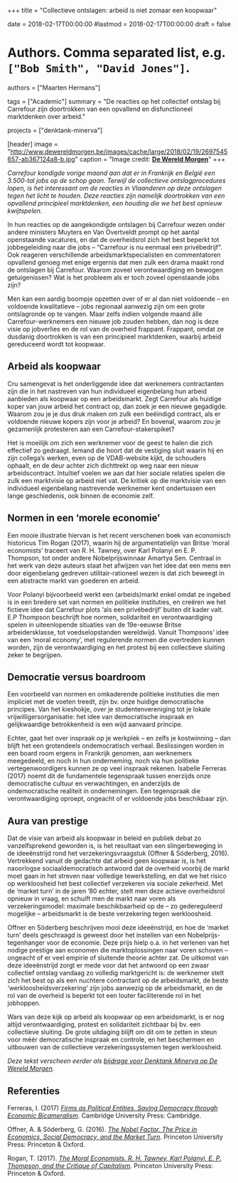 +++
title = "Collectieve ontslagen: arbeid is niet zomaar een koopwaar"

date = 2018-02-17T00:00:00
#lastmod = 2018-02-17T00:00:00
draft = false

# Authors. Comma separated list, e.g. `["Bob Smith", "David Jones"]`.
authors = ["Maarten Hermans"]

tags = ["Academic"]
summary = "De reacties op het collectief ontslag bij Carrefour zijn doortrokken van een opvallend en disfunctioneel marktdenken over arbeid."

projects = ["denktank-minerva"]

[header]
image = "http://www.dewereldmorgen.be/images/cache/large/2018/02/19/2697545657-ab367124a8-b.jpg"
caption = "Image credit: [**De Wereld Morgen**](http://dewereldmorgen.be/)"
+++

*Carrefour kondigde vorige maand aan dat er in Frankrijk en België een 3.500-tal jobs op de schop gaan. Terwijl de collectieve ontslagprocedures lopen, is het interessant om de reacties in Vlaanderen op deze ontslagen tegen het licht te houden. Deze reacties zijn namelijk doortrokken van een opvallend principieel marktdenken, een houding die we het best opnieuw kwijtspelen.*

In hun reacties op de aangekondigde ontslagen bij Carrefour wezen onder andere ministers Muyters en Van Overtveldt prompt op het aantal openstaande vacatures, en dat de overheidsrol zich het best beperkt tot jobbegeleiding naar die jobs – “Carrefour is nu eenmaal een privébedrijf”. Ook reageren verschillende arbeidsmarktspecialisten en ­commentatoren opvallend genoeg met enige ergernis dat men zulk een drama maakt rond de ontslagen bij Carrefour. Waarom zoveel verontwaardiging en bewogen getuigenissen? Wat is het probleem als er toch zoveel openstaande jobs zijn?

Men kan een aardig boompje opzetten over of er al dan niet voldoende – en voldoende kwalitatieve – jobs regionaal aanwezig zijn om een grote ontslagronde op te vangen. Maar zelfs indien volgende maand álle Carrefour-werknemers een nieuwe job zouden hebben, dan nog is deze visie op jobverlies en de rol van de overheid frappant. Frappant, omdat ze dusdanig doortrokken is van een principieel marktdenken, waarbij arbeid gereduceerd wordt tot koopwaar.

## Arbeid als koopwaar

Cru samengevat is het onderliggende idee dat werknemers contractanten zijn die in het nastreven van hun individueel eigenbelang hun arbeid aanbieden als koopwaar op een arbeidsmarkt. Zegt Carrefour als huidige koper van jouw arbeid het contract op, dan zoek je een nieuwe gegadigde. Waarom zou je je dus druk maken om zulk een beëindigd contract, als er voldoende nieuwe kopers zijn voor je arbeid? En bovenal, waarom zou je gezamenlijk protesteren aan een Carrefour-stakerspiket?

Het is moeilijk om zich een werknemer voor de geest te halen die zich effectief zo gedraagt. Iemand die hoort dat de vestiging sluit waarin hij en zijn collega’s werken, even op de VDAB-website kijkt, de schouders ophaalt, en de deur achter zich dichttrekt op weg naar een nieuw arbeidscontract. Intuïtief voelen we aan dat hier sociale relaties spelen die zulk een marktvisie op arbeid niet vat. De kritiek op die marktvisie van een individueel eigenbelang nastrevende werknemer kent ondertussen een lange geschiedenis, ook binnen de economie zelf.

## Normen in een ‘morele economie’

Een mooie illustratie hiervan is het recent verschenen boek van economisch historicus Tim Rogan (2017), waarin hij de argumentatielijn van Britse ‘moral economists’ traceert van R. H. Tawney, over Karl Polanyi en E. P. Thompson, tot onder andere Nobelprijswinnaar Amartya Sen. Centraal in het werk van deze auteurs staat het afwijzen van het idee dat een mens een door eigenbelang gedreven utilitair-rationeel wezen is dat zich beweegt in een abstracte markt van goederen en arbeid.

Voor Polanyi bijvoorbeeld werkt een (arbeids)markt enkel omdat ze ingebed is in een bredere set van normen en politieke instituties, en creëren we het fictieve idee dat Carrefour plots ‘als een privébedrijf’ buiten dit kader valt. E.P Thompson beschrijft hoe normen, solidariteit en verontwaardiging spelen in uiteenlopende situaties van de 19e-eeuwse Britse arbeidersklasse, tot voedselopstanden wereldwijd. Vanuit Thompsons’ idee van een ‘moral economy’, met regulerende normen die overtreden kunnen worden, zijn de verontwaardiging en het protest bij een collectieve sluiting zeker te begrijpen.

## Democratie versus boardroom

Een voorbeeld van normen en omkaderende politieke instituties die men impliciet met de voeten treedt, zijn bv. onze huidige democratische principes. Van het kieshokje, over je studentenvereniging tot je lokale vrijwilligersorganisatie: het idee van democratische inspraak en gelijkwaardige betrokkenheid is een wijd aanvaard principe.

Echter, gaat het over inspraak op je werkplek – en zelfs je kostwinning – dan blijft het een grotendeels ondemocratisch verhaal. Beslissingen worden in een board room ergens in Frankrijk genomen, aan werknemers meegedeeld, en noch in hun onderneming, noch via hun politieke vertegenwoordigers kunnen ze op veel inspraak rekenen. Isabelle Ferreras (2017) noemt dit de fundamentele tegenspraak tussen enerzijds onze democratische cultuur en verwachtingen, en anderzijds de ondemocratische realiteit in ondernemingen. Een tegenspraak die verontwaardiging oproept, ongeacht of er voldoende jobs beschikbaar zijn.

## Aura van prestige

Dat de visie van arbeid als koopwaar in beleid en publiek debat zo vanzelfsprekend geworden is, is het resultaat van een slingerbeweging in de ideeënstrijd rond het verzekeringsvraagstuk (Offner & Söderberg, 2016). Vertrekkend vanuit de gedachte dat arbeid geen koopwaar is, is het naoorlogse sociaaldemocratisch antwoord dat de overheid voorbij de markt moet gaan in het streven naar volledige tewerkstelling, en dat we het risico op werkloosheid het best collectief verzekeren via sociale zekerheid. Met de ‘market turn’ in de jaren ’80 echter, stelt men deze actieve overheidsrol opnieuw in vraag, en schuift men de markt naar voren als verzekeringsmodel: maximale beschikbaarheid op de – zo gedereguleerd mogelijke – arbeidsmarkt is de beste verzekering tegen werkloosheid.

Offner en Söderberg beschrijven mooi deze ideeënstrijd, en hoe de ‘market turn’ deels geschraagd is geweest door het instellen van een Nobelprijs-tegenhanger voor de economie. Deze prijs hielp o.a. in het verlenen van het nodige prestige aan economen die marktoplossingen naar voren schoven – ongeacht of er veel empirie of sluitende theorie achter zat. De uitkomst van deze ideeënstrijd zorgt er mede voor dat het antwoord op een zwaar collectief ontslag vandaag zo volledig marktgericht is: de werknemer stelt zich het best op als een nuchtere contractant op de arbeidsmarkt, de beste ‘werkloosheidsverzekering’ zijn jobs aanwezig op de arbeidsmarkt, en de rol van de overheid is beperkt tot een louter faciliterende rol in het jobhoppen.

Wars van deze kijk op arbeid als koopwaar op een arbeidsmarkt, is er nog altijd verontwaardiging, protest en solidariteit zichtbaar bij bv. een collectieve sluiting. De grote uitdaging blijft om dit om te zetten in steun voor méér democratische inspraak en controle, en het beschermen en uitbouwen van de collectieve verzekeringssystemen tegen werkloosheid.

*Deze tekst verscheen eerder als [bijdrage voor Denktank Minerva op De Wereld Morgen](http://www.dewereldmorgen.be/artikel/2018/02/19/collectieve-ontslagen-arbeid-is-niet-zomaar-een-koopwaar).*

## Referenties

Ferreras, I. (2017) *[Firms as Political Entities. Saving Democracy through Economic Bicameralism](http://www.cambridge.org/gb/academic/subjects/politics-international-relations/political-theory/firms-political-entities-saving-democracy-through-economic-bicameralism?format=HB)*. Cambridge University Press: Cambridge.

Offner, A. & Söderberg, G. (2016). *[The Nobel Factor. The Price in Economics, Social Democracy, and the Market Turn](https://press.princeton.edu/titles/10841.html)*. Princeton University Press: Princeton & Oxford.

Rogan, T. (2017). *[The Moral Economists. R. H. Tawney, Karl Polanyi, E. P. Thompson, and the Critique of Capitalism](https://press.princeton.edu/titles/11182.html)*. Princeton University Press: Princeton & Oxford.